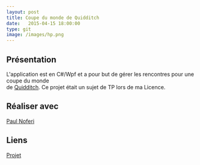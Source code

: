 ```yaml
---
layout: post
title: Coupe du monde de Quidditch
date:   2015-04-15 18:00:00
type: git
image: /images/hp.png
---
```


<h2>Présentation</h2>
<p>
	L'application est en C#/Wpf et a pour but de gérer les rencontres pour une coupe du monde<br/>
de <a href="http://fr.wikipedia.org/wiki/Quidditch">Quidditch</a>. Ce projet était un sujet de TP lors de ma Licence.
</p>
<h2>Réaliser avec</h2>
<a href="">Paul Noferi</a>
<h2>Liens</h2>
<a href="https://github.com/VincentVoyer/CoupeDuMondeDeQwiddich">Projet</a>

